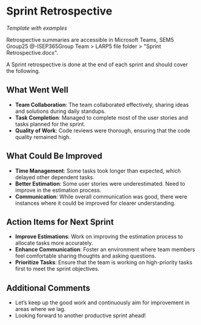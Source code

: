 # Sprint Retrospective #

*Template with examples*

Retrospective summaries are accessible in Microsoft Teams, SEM5 Group25 @-ISEP365Group Team > LARP5 file folder > "Sprint Retrospective.docx".

A Sprint retrospective is done at the end of each sprint and should cover the following.

## What Went Well ##
- **Team Collaboration**: The team collaborated effectively, sharing ideas and solutions during daily standups.
- **Task Completion**: Managed to complete most of the user stories and tasks planned for the sprint.
- **Quality of Work**: Code reviews were thorough, ensuring that the code quality remained high.

## What Could Be Improved ##
- **Time Management**: Some tasks took longer than expected, which delayed other dependent tasks.
- **Better Estimation**: Some user stories were underestimated. Need to improve in the estimation process.
- **Communication**: While overall communication was good, there were instances where it could be improved for clearer understanding.

## Action Items for Next Sprint ##
- **Improve Estimations**: Work on improving the estimation process to allocate tasks more accurately.
- **Enhance Communication**: Foster an environment where team members feel comfortable sharing thoughts and asking questions.
- **Prioritize Tasks**: Ensure that the team is working on high-priority tasks first to meet the sprint objectives.

## Additional Comments ##
- Let’s keep up the good work and continuously aim for improvement in areas where we lag.
- Looking forward to another productive sprint ahead!
